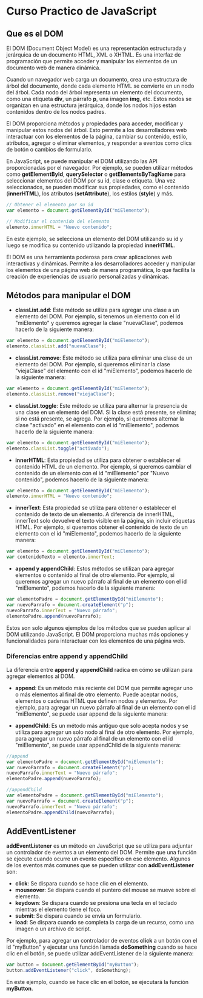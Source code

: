 # Curso Practico de JavaScript

## Que es el DOM

El DOM (Document Object Model) es una representación estructurada y jerárquica de un documento HTML, XML o XHTML. Es una interfaz de programación que permite acceder y manipular los elementos de un documento web de manera dinámica.

Cuando un navegador web carga un documento, crea una estructura de árbol del documento, donde cada elemento HTML se convierte en un nodo del árbol. Cada nodo del árbol representa un elemento del documento, como una etiqueta **div**, un párrafo **p**, una imagen **img**, etc. Estos nodos se organizan en una estructura jerárquica, donde los nodos hijos están contenidos dentro de los nodos padres.

El DOM proporciona métodos y propiedades para acceder, modificar y manipular estos nodos del árbol. Esto permite a los desarrolladores web interactuar con los elementos de la página, cambiar su contenido, estilo, atributos, agregar o eliminar elementos, y responder a eventos como clics de botón o cambios de formulario.

En JavaScript, se puede manipular el DOM utilizando las API proporcionadas por el navegador. Por ejemplo, se pueden utilizar métodos como **getElementById**, **querySelector** o **getElementsByTagName** para seleccionar elementos del DOM por su id, clase o etiqueta. Una vez seleccionados, se pueden modificar sus propiedades, como el contenido (**innerHTML**), los atributos (**setAttribute**), los estilos (**style**) y más.

```js
// Obtener el elemento por su id
var elemento = document.getElementById("miElemento");

// Modificar el contenido del elemento
elemento.innerHTML = "Nuevo contenido";
```

En este ejemplo, se selecciona un elemento del DOM utilizando su id y luego se modifica su contenido utilizando la propiedad **innerHTML**.

El DOM es una herramienta poderosa para crear aplicaciones web interactivas y dinámicas. Permite a los desarrolladores acceder y manipular los elementos de una página web de manera programática, lo que facilita la creación de experiencias de usuario personalizadas y dinámicas.

## Métodos para manipular el DOM

- **classList.add**: Este método se utiliza para agregar una clase a un elemento del DOM. Por ejemplo, si tenemos un elemento con el id "miElemento" y queremos agregar la clase "nuevaClase", podemos hacerlo de la siguiente manera:

```js
var elemento = document.getElementById("miElemento");
elemento.classList.add("nuevaClase");
```

- **classList.remove**: Este método se utiliza para eliminar una clase de un elemento del DOM. Por ejemplo, si queremos eliminar la clase "viejaClase" del elemento con el id "miElemento", podemos hacerlo de la siguiente manera:

```js
var elemento = document.getElementById("miElemento");
elemento.classList.remove("viejaClase");
```

- **classList.toggle**: Este método se utiliza para alternar la presencia de una clase en un elemento del DOM. Si la clase está presente, se elimina; si no está presente, se agrega. Por ejemplo, si queremos alternar la clase "activado" en el elemento con el id "miElemento", podemos hacerlo de la siguiente manera:

```js
var elemento = document.getElementById("miElemento");
elemento.classList.toggle("activado");
```

- **innerHTML**: Esta propiedad se utiliza para obtener o establecer el contenido HTML de un elemento. Por ejemplo, si queremos cambiar el contenido de un elemento con el id "miElemento" por "Nuevo contenido", podemos hacerlo de la siguiente manera:

```js
var elemento = document.getElementById("miElemento");
elemento.innerHTML = "Nuevo contenido";
```

- **innerText**: Esta propiedad se utiliza para obtener o establecer el contenido de texto de un elemento. A diferencia de innerHTML, innerText solo devuelve el texto visible en la página, sin incluir etiquetas HTML. Por ejemplo, si queremos obtener el contenido de texto de un elemento con el id "miElemento", podemos hacerlo de la siguiente manera:

```js
var elemento = document.getElementById("miElemento");
var contenidoTexto = elemento.innerText;
```

- **append y appendChild**: Estos métodos se utilizan para agregar elementos o contenido al final de otro elemento. Por ejemplo, si queremos agregar un nuevo párrafo al final de un elemento con el id "miElemento", podemos hacerlo de la siguiente manera:

```js
var elementoPadre = document.getElementById("miElemento");
var nuevoParrafo = document.createElement("p");
nuevoParrafo.innerText = "Nuevo párrafo";
elementoPadre.append(nuevoParrafo);
```

Estos son solo algunos ejemplos de los métodos que se pueden aplicar al DOM utilizando JavaScript. El DOM proporciona muchas más opciones y funcionalidades para interactuar con los elementos de una página web.

### Diferencias entre append y appendChild

La diferencia entre **append y appendChild** radica en cómo se utilizan para agregar elementos al DOM.

- **append**: Es un método más reciente del DOM que permite agregar uno o más elementos al final de otro elemento. Puede aceptar nodos, elementos o cadenas HTML que definen nodos y elementos. Por ejemplo, para agregar un nuevo párrafo al final de un elemento con el id "miElemento", se puede usar append de la siguiente manera:

- **appendChild**: Es un método más antiguo que solo acepta nodos y se utiliza para agregar un solo nodo al final de otro elemento. Por ejemplo, para agregar un nuevo párrafo al final de un elemento con el id "miElemento", se puede usar appendChild de la siguiente manera:

```js
//append
var elementoPadre = document.getElementById("miElemento");
var nuevoParrafo = document.createElement("p");
nuevoParrafo.innerText = "Nuevo párrafo";
elementoPadre.append(nuevoParrafo);

//appendChild
var elementoPadre = document.getElementById("miElemento");
var nuevoParrafo = document.createElement("p");
nuevoParrafo.innerText = "Nuevo párrafo";
elementoPadre.appendChild(nuevoParrafo);
```

## AddEventListener

**addEventListener** es un método en JavaScript que se utiliza para adjuntar un controlador de eventos a un elemento del DOM. Permite que una función se ejecute cuando ocurre un evento específico en ese elemento. Algunos de los eventos más comunes que se pueden utilizar con **addEventListener** son:

- **click**: Se dispara cuando se hace clic en el elemento.
- **mouseover**: Se dispara cuando el puntero del mouse se mueve sobre el elemento.
- **keydown**: Se dispara cuando se presiona una tecla en el teclado mientras el elemento tiene el foco.
- **submit**: Se dispara cuando se envía un formulario.
- **load**: Se dispara cuando se completa la carga de un recurso, como una imagen o un archivo de script.

Por ejemplo, para agregar un controlador de eventos **click** a un botón con el id "myButton" y ejecutar una función llamada **doSomething** cuando se hace clic en el botón, se puede utilizar addEventListener de la siguiente manera:

```js
var button = document.getElementById("myButton");
button.addEventListener("click", doSomething);
```

En este ejemplo, cuando se hace clic en el botón, se ejecutará la función **myButton**.

